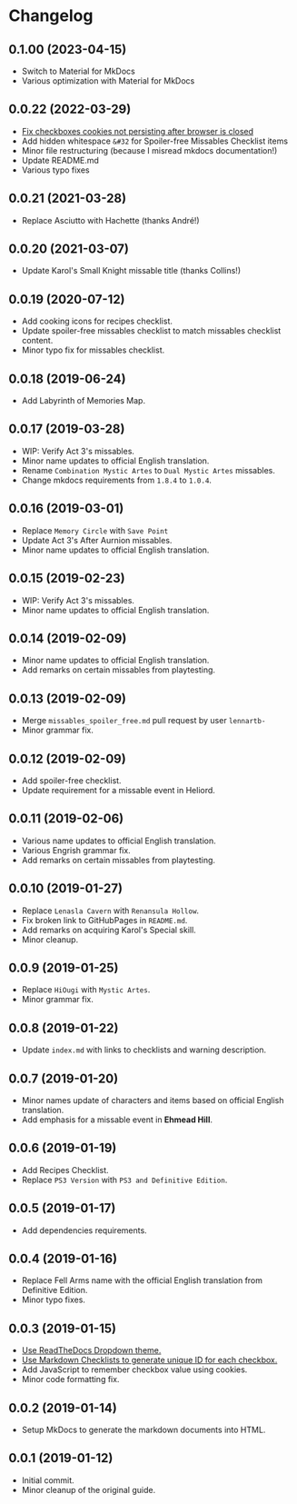 # Changelog

## 0.1.00 (2023-04-15)
- Switch to Material for MkDocs
- Various optimization with Material for MkDocs

## 0.0.22 (2022-03-29)
- [Fix checkboxes cookies not persisting after browser is closed](https://github.com/hueyyeng/VesperiaGuide/issues/6)
- Add hidden whitespace `&#32` for Spoiler-free Missables Checklist items
- Minor file restructuring (because I misread mkdocs documentation!)
- Update README.md
- Various typo fixes

## 0.0.21 (2021-03-28)
- Replace Asciutto with Hachette (thanks André!)

## 0.0.20 (2021-03-07)
- Update Karol's Small Knight missable title (thanks Collins!)

## 0.0.19 (2020-07-12)
- Add cooking icons for recipes checklist.
- Update spoiler-free missables checklist to match missables checklist content.
- Minor typo fix for missables checklist.

## 0.0.18 (2019-06-24)
- Add Labyrinth of Memories Map.

## 0.0.17 (2019-03-28)
- WIP: Verify Act 3's missables.
- Minor name updates to official English translation.
- Rename `Combination Mystic Artes` to `Dual Mystic Artes` missables.
- Change mkdocs requirements from `1.8.4` to `1.0.4`.

## 0.0.16 (2019-03-01)
- Replace `Memory Circle` with `Save Point`
- Update Act 3's After Aurnion missables.
- Minor name updates to official English translation.

## 0.0.15 (2019-02-23)
- WIP: Verify Act 3's missables.
- Minor name updates to official English translation.

## 0.0.14 (2019-02-09)
- Minor name updates to official English translation.
- Add remarks on certain missables from playtesting.

## 0.0.13 (2019-02-09)
- Merge `missables_spoiler_free.md` pull request by user `lennartb-`
- Minor grammar fix.

## 0.0.12 (2019-02-09)
- Add spoiler-free checklist.
- Update requirement for a missable event in Heliord.

## 0.0.11 (2019-02-06)
- Various name updates to official English translation.
- Various Engrish grammar fix.
- Add remarks on certain missables from playtesting.

## 0.0.10 (2019-01-27)
- Replace `Lenasla Cavern` with `Renansula Hollow`.
- Fix broken link to GitHubPages in `README.md`.
- Add remarks on acquiring Karol's Special skill.
- Minor cleanup.

## 0.0.9 (2019-01-25)
- Replace `HiOugi` with `Mystic Artes`.
- Minor grammar fix.

## 0.0.8 (2019-01-22)
- Update `index.md` with links to checklists and warning description.

## 0.0.7 (2019-01-20)
- Minor names update of characters and items based on official English translation.
- Add emphasis for a missable event in __Ehmead Hill__.

## 0.0.6 (2019-01-19)
- Add Recipes Checklist.
- Replace `PS3 Version` with `PS3 and Definitive Edition`.

## 0.0.5 (2019-01-17)
- Add dependencies requirements.

## 0.0.4 (2019-01-16)
- Replace Fell Arms name with the official English translation from Definitive Edition.
- Minor typo fixes.

## 0.0.3 (2019-01-15)
- [Use ReadTheDocs Dropdown theme.](https://github.com/cjsheets/mkdocs-rtd-dropdown)
- [Use Markdown Checklists to generate unique ID for each checkbox.](https://pypi.org/project/markdown-checklists/)
- Add JavaScript to remember checkbox value using cookies.
- Minor code formatting fix.

## 0.0.2 (2019-01-14)
- Setup MkDocs to generate the markdown documents into HTML.

## 0.0.1 (2019-01-12)
- Initial commit.
- Minor cleanup of the original guide.